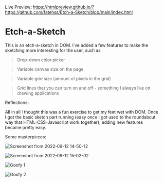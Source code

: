 Live Preview: https://htmlpreview.github.io/?https://github.com/fatehss/Etch-a-Sketch/blob/main/index.html

# Etch-a-Sketch

This is an etch-a-sketch in DOM. I've added a few features to make the sketching more interesting for the user, such as 

> Drop-down color picker

> Variable canvas size on the page

> Variable grid size (amount of pixels in the grid)

> Grid lines that you can turn on and off - something I always like on drawing applications

Reflections:

All in all I thought this was a fun exercise to get my feet wet with DOM. Once I got the basic sketch part running (easy once I got used to the roundabout way that HTML-CSS-Javascript work together), adding new features became pretty easy. 

Some masterpieces: 

![Screenshot from 2022-09-12 14-50-12](https://user-images.githubusercontent.com/104878259/189764936-e5f54e92-6491-4dd6-95e7-f6e890664bdd.png)

![Screenshot from 2022-09-12 15-02-02](https://user-images.githubusercontent.com/104878259/189766454-45db6d85-1c15-44d5-b97f-c5dad24610c0.png)

![Goofy 1](https://user-images.githubusercontent.com/104878259/212764567-c75797ae-08fa-444c-9088-23c7bf56e852.png)

![Goofy 2](https://user-images.githubusercontent.com/104878259/212764580-2265acb1-1627-413a-9277-5a31ebccf76e.png)
